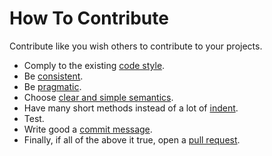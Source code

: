 How To Contribute
=================

Contribute like you wish others to contribute to your projects.

* Comply to the existing [code style][style].
* Be [consistent][pikestyle].
* Be [pragmatic][perils].
* Choose [clear and simple semantics][semantics].
* Have many short methods instead of a lot of [indent][kernel].
* Test.
* Write good a [commit message][commit].
* Finally, if all of the above it true, open a [pull request][pull].

[style]:http://www.smashingmagazine.com/2012/10/25/why-coding-style-matters
[pikestyle]:http://doc.cat-v.org/bell_labs/pikestyle
[perils]:http://sebastiansylvan.com/2013/08/16/the-perils-of-future-coding
[semantics]:http://doc.qt.digia.com/qq/qq13-apis.html
[kernel]:https://www.kernel.org/doc/Documentation/CodingStyle
[commit]:http://git-scm.com/book/ch5-2.html#Commit-Guidelines
[pull]:https://help.github.com/articles/using-pull-requests
